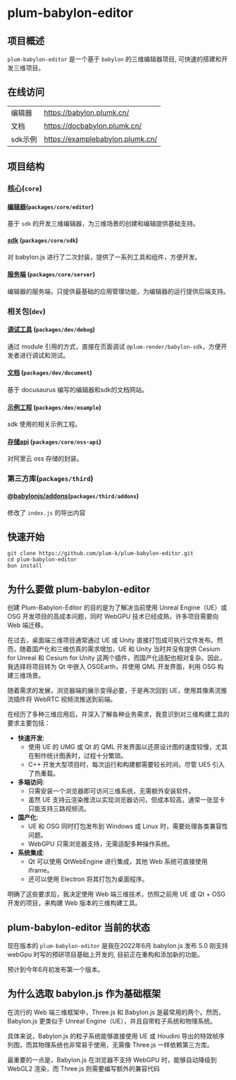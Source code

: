 # plum-babylon-editor

## 项目概述

`plum-babylon-editor` 是一个基于 `babylon` 的三维编辑器项目, 可快速的搭建和开发三维项目。

## 在线访问

|       |                                  |
|-------|----------------------------------|
| 编辑器   | https://babylon.plumk.cn/        |
| 文档    | https://docbabylon.plumk.cn/     |
| sdk示例 | https://examplebabylon.plumk.cn/ |

## 项目结构

### [核心](./packages/core)(`core`)

#### [编辑器](./packages/core/editor/README.md)(`packages/core/editor`)

基于 `sdk` 的开发三维编辑器，为三维场景的创建和编辑提供基础支持。

#### [sdk](./packages/core/sdk/README.md) (`packages/core/sdk`)

对 babylon.js 进行了二次封装，提供了一系列工具和组件，方便开发。

#### [服务端](./packages/core/server/README.md) (`packages/core/server`)

编辑器的服务端，只提供最基础的应用管理功能，为编辑器的运行提供后端支持。

### 相关包(`dev`)

#### [调试工具](./packages/dev/debug/README.md) (`packages/dev/debug`)

通过 module 引用的方式，直接在页面调试 `@plum-render/babylon-sdk`，方便开发者进行调试和测试。

#### [文档](./packages/dev/document/README.md) (`packages/dev/document`)

基于 docusaurus 编写的编辑器和sdk的文档网站。

#### [示例工程](./packages/dev/example/README.md) (`packages/dev/example`)

sdk 使用的相关示例工程。

#### [存储api](./packages/dev/oss-api/README.md) (`packages/core/oss-api`)

对阿里云 oss 存储的封装。

### 第三方库(`packages/third`)

#### [@babylonjs/addons](./packages/third/addons/README.md)(`packages/third/addons`)

修改了 `index.js` 的导出内容

## 快速开始

```shell
git clone https://github.com/plum-k/plum-babylon-editor.git
cd plum-babylon-editor
bun install
```

## 为什么要做 plum-babylon-editor

创建 Plum-Babylon-Editor 的目的是为了解决当前使用 Unreal Engine（UE）或 OSG 开发项目的高成本问题，同时 WebGPU 技术已经成熟，许多项目需要向 Web 端迁移。

在过去，桌面端三维项目通常通过 UE 或 Unity 直接打包成可执行文件发布。然而，随着国产化和三维仿真的需求增加，UE 和 Unity 当时并没有提供 Cesium for Unreal 和 Cesium for Unity 这两个插件，而国产化适配也相对复杂。因此，我选择将项目转为 Qt 中嵌入 OSGEarth，并使用 QML 开发界面，利用 OSG 构建三维场景。

随着需求的发展，浏览器端的展示变得必要，于是再次回到 UE，使用其像素流推流插件将 WebRTC 视频流推送到前端。

在经历了多种三维应用后，并深入了解各种业务需求，我意识到对三维构建工具的要求主要包括：

- **快速开发**:
    - 使用 UE 的 UMG 或 Qt 的 QML 开发界面以还原设计图的速度较慢，尤其在制作统计图表时，过程十分繁琐。
    - C++ 开发大型项目时，每次运行和构建都需要较长时间，尽管 UE5 引入了热重载。
- **多端访问**:
    - 只需安装一个浏览器即可访问三维系统，无需额外安装软件。
    - 虽然 UE 支持云渲染推流以实现浏览器访问，但成本较高，通常一张显卡只能支持三路视频流。
- **国产化**:
    - UE 和 OSG 同时打包发布到 Windows 或 Linux 时，需要处理各类兼容性问题。
    - WebGPU 只需浏览器支持，无需适配多种操作系统。
- **系统集成**:
    - Qt 可以使用 QtWebEngine 进行集成，其他 Web 系统可直接使用 iframe。
    - 还可以使用 Electron 将其打包为桌面程序。

明确了这些要求后，我决定使用 Web 端三维技术，仿照之前用 UE 或 Qt + OSG 开发的项目，来构建 Web 版本的三维构建工具。

## plum-babylon-editor 当前的状态

现在版本的 `plum-babylon-editor` 是我在2022年6月 babylon.js 发布 5.0 刚支持 webGpu 时写的预研项目基础上开发的, 目前正在重构和添加新的功能。

预计到今年6月初发布第一个版本。

## 为什么选取 babylon.js 作为基础框架

在流行的 Web 端三维框架中，Three.js 和 Babylon.js 是最常用的两个。然而，Babylon.js 更类似于 Unreal Engine（UE），并且自带粒子系统和物理系统。

具体来说，Babylon.js 的粒子系统能够直接使用 UE 或 Houdini 导出的特效帧序列图，而其物理系统也非常易于使用，无需像 Three.js 一样依赖第三方库。

最重要的一点是，Babylon.js 在浏览器不支持 WebGPU 时，能够自动降级到 WebGL2 渲染，而 Three.js 则需要编写额外的兼容代码

